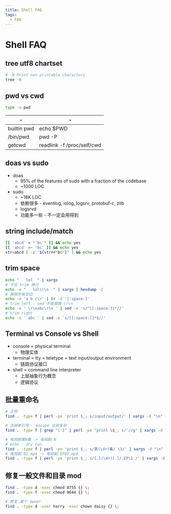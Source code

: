 ```yaml
---
title: Shell FAQ
tags:
  - FAQ
---
```


# Shell FAQ

## tree utf8 chartset

```bash
# -N Print non-printable characters
tree -N
```

## pwd vs cwd

```bash
type -a pwd
```

| -           | -                          |
| ----------- | -------------------------- |
| builtin pwd | echo $PWD                  |
| /bin/pwd    | pwd -P                     |
| getcwd      | readlink -f /proc/self/cwd |

## doas vs sudo

- doas
  - 95% of the features of sudo with a fraction of the codebase
  - ~1000 LOC
- sudo
  - ~18K LOC
  - 依赖很多 - eventlog, iolog, logsrv, protobuf-c, zlib
  - logsrvd
  - 功能多一些 - 不一定会用得到

## string include/match

```bash
[[ 'abcd' = *'bc'* ]] && echo yes
[[ 'abcd' =~ 'bc' ]] && echo yes
str=abcd [ -z "${str##*bc*}" ] && echo yes
```

## trim space

```bash
echo "   lol  " | xargs
# 不会 trim 换行
echo -e "   lol\r\n  " | xargs | hexdump -C
# 移除所有空白
echo -e 'a b c\r' | tr -d '[:space:]'
# trim left - sed 不能替换 \r\n
echo -e ' \r\nabc\r\n ' | sed -e 's/^[[:space:]]*//'
# trim right
echo -e ' abc ' | sed -e 's/[[:space:]]*$//'
```

## Terminal vs Console vs Shell

- console = physical terminal
  - 物理实体
- terminal = tty = teletype = text input/output environment
  - 链路协议接口
- shell = command line interpreter
  - 上层抽象行为概念
  - 逻辑协议

## 批量重命名

```bash
# 正则
find . -type f | perl -pe 'print $_; s/input/output/' | xargs -d "\n" -n2 mv

# 去掉单引号 - escape 比较复杂
find . -type f | grep "[']" | perl -pe "print \$_; s/'//g" | xargs -d "\n" -n2 mv

# 电视剧第N集 -> 电视剧 N
# echo - dry run
find . -type f | perl -pe 'print $_; s/第(\d+)集/ \1/' | xargs -d "\n" -n2 echo mv
# 电视剧.01.mp4 -> 电视剧.EP01.mp4
find . -type f | perl -pe 'print $_; s/[.](\d+)[.]/.EP\1./' | xargs -d "\n" -n2 echo mv
```

## 修复一般文件和目录 mod

```bash
find . -type d -exec chmod 0755 {} \;
find . -type f -exec chmod 0644 {} \;

# 修复 某个 owner
find . -type d -user harry -exec chown daisy {} \;
```
